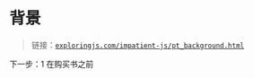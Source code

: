 # 背景

> 链接：[`exploringjs.com/impatient-js/pt_background.html`](https://exploringjs.com/impatient-js/pt_background.html)

下一步：1 在购买书之前

